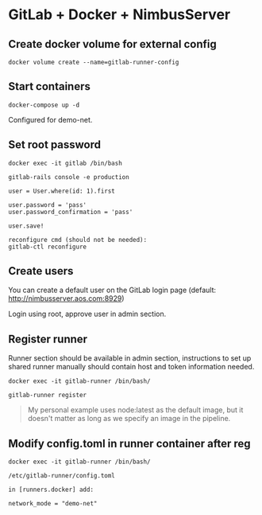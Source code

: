# GitLab + Docker + NimbusServer

## Create docker volume for external config
```
docker volume create --name=gitlab-runner-config
```

## Start containers

```
docker-compose up -d
```

Configured for demo-net.

## Set root password

```
docker exec -it gitlab /bin/bash

gitlab-rails console -e production

user = User.where(id: 1).first

user.password = 'pass'
user.password_confirmation = 'pass'

user.save!

reconfigure cmd (should not be needed):
gitlab-ctl reconfigure
```

## Create users

You can create a default user on the GitLab login page (default: http://nimbusserver.aos.com:8929)

Login using root, approve user in admin section.

## Register runner

Runner section should be available in admin section, instructions to set up shared runner manually should contain host and token information needed.

```
docker exec -it gitlab-runner /bin/bash/

gitlab-runner register
```

>My personal example uses node:latest as the default image, but it doesn't matter as long as we specify an image in the pipeline.


## Modify config.toml in runner container after reg

```
docker exec -it gitlab-runner /bin/bash/

/etc/gitlab-runner/config.toml

in [runners.docker] add:

network_mode = "demo-net"
```

